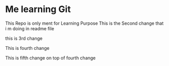 # Me learning Git
This Repo is only ment for Learning Purpose
This is the Second change that i m doing in readme file

this is 3rd change

This is fourth change

This is fifth change on top of fourth change